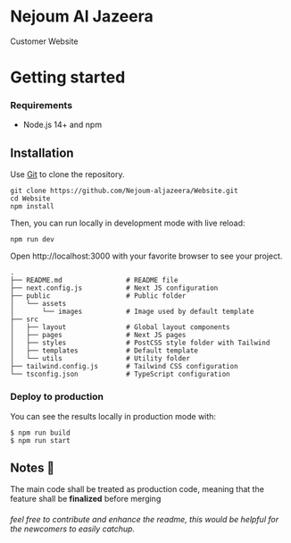 # Nejoum Al Jazeera
Customer Website


# Getting started


### Requirements

- Node.js 14+ and npm

## Installation

Use [Git](https://pip.pypa.io/en/stable/) to clone the repository.

    git clone https://github.com/Nejoum-aljazeera/Website.git
    cd Website
    npm install

Then, you can run locally in development mode with live reload:

```
npm run dev
```

Open http://localhost:3000 with your favorite browser to see your project.

```
.
├── README.md                # README file
├── next.config.js           # Next JS configuration
├── public                   # Public folder
│   └── assets
│       └── images           # Image used by default template
├── src
│   ├── layout               # Global layout components
│   ├── pages                # Next JS pages
│   ├── styles               # PostCSS style folder with Tailwind
│   ├── templates            # Default template
│   └── utils                # Utility folder
├── tailwind.config.js       # Tailwind CSS configuration
└── tsconfig.json            # TypeScript configuration
```

### Deploy to production

You can see the results locally in production mode with:

```
$ npm run build
$ npm run start
```


## Notes 📝
The main code shall be treated as production code, meaning that the feature shall be **finalized** before merging 


###### feel free to contribute and enhance the readme, this would be helpful for the newcomers to easily catchup.
